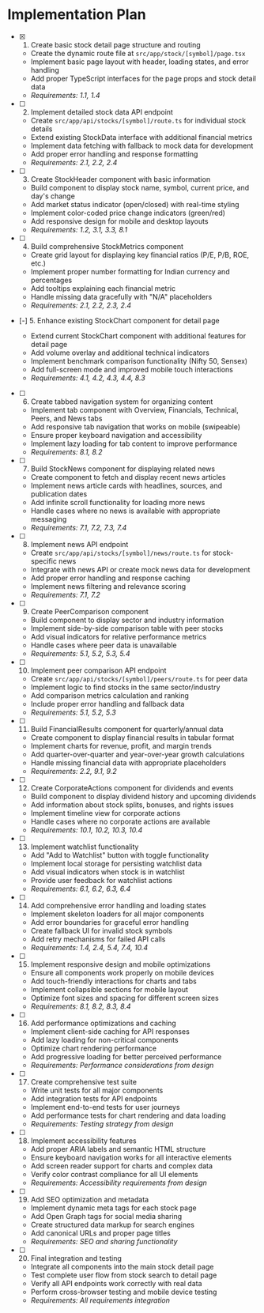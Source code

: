# Implementation Plan

- [x] 1. Create basic stock detail page structure and routing





  - Create the dynamic route file at `src/app/stock/[symbol]/page.tsx`
  - Implement basic page layout with header, loading states, and error handling
  - Add proper TypeScript interfaces for the page props and stock detail data
  - _Requirements: 1.1, 1.4_

- [ ] 2. Implement detailed stock data API endpoint
  - Create `src/app/api/stocks/[symbol]/route.ts` for individual stock details
  - Extend existing StockData interface with additional financial metrics
  - Implement data fetching with fallback to mock data for development
  - Add proper error handling and response formatting
  - _Requirements: 2.1, 2.2, 2.4_

- [ ] 3. Create StockHeader component with basic information
  - Build component to display stock name, symbol, current price, and day's change
  - Add market status indicator (open/closed) with real-time styling
  - Implement color-coded price change indicators (green/red)
  - Add responsive design for mobile and desktop layouts
  - _Requirements: 1.2, 3.1, 3.3, 8.1_

- [ ] 4. Build comprehensive StockMetrics component
  - Create grid layout for displaying key financial ratios (P/E, P/B, ROE, etc.)
  - Implement proper number formatting for Indian currency and percentages
  - Add tooltips explaining each financial metric
  - Handle missing data gracefully with "N/A" placeholders
  - _Requirements: 2.1, 2.2, 2.3, 2.4_

- [-] 5. Enhance existing StockChart component for detail page



  - Extend current StockChart component with additional features for detail page
  - Add volume overlay and additional technical indicators
  - Implement benchmark comparison functionality (Nifty 50, Sensex)
  - Add full-screen mode and improved mobile touch interactions
  - _Requirements: 4.1, 4.2, 4.3, 4.4, 8.3_

- [ ] 6. Create tabbed navigation system for organizing content
  - Implement tab component with Overview, Financials, Technical, Peers, and News tabs
  - Add responsive tab navigation that works on mobile (swipeable)
  - Ensure proper keyboard navigation and accessibility
  - Implement lazy loading for tab content to improve performance
  - _Requirements: 8.1, 8.2_

- [ ] 7. Build StockNews component for displaying related news
  - Create component to fetch and display recent news articles
  - Implement news article cards with headlines, sources, and publication dates
  - Add infinite scroll functionality for loading more news
  - Handle cases where no news is available with appropriate messaging
  - _Requirements: 7.1, 7.2, 7.3, 7.4_

- [ ] 8. Implement news API endpoint
  - Create `src/app/api/stocks/[symbol]/news/route.ts` for stock-specific news
  - Integrate with news API or create mock news data for development
  - Add proper error handling and response caching
  - Implement news filtering and relevance scoring
  - _Requirements: 7.1, 7.2_

- [ ] 9. Create PeerComparison component
  - Build component to display sector and industry information
  - Implement side-by-side comparison table with peer stocks
  - Add visual indicators for relative performance metrics
  - Handle cases where peer data is unavailable
  - _Requirements: 5.1, 5.2, 5.3, 5.4_

- [ ] 10. Implement peer comparison API endpoint
  - Create `src/app/api/stocks/[symbol]/peers/route.ts` for peer data
  - Implement logic to find stocks in the same sector/industry
  - Add comparison metrics calculation and ranking
  - Include proper error handling and fallback data
  - _Requirements: 5.1, 5.2, 5.3_

- [ ] 11. Build FinancialResults component for quarterly/annual data
  - Create component to display financial results in tabular format
  - Implement charts for revenue, profit, and margin trends
  - Add quarter-over-quarter and year-over-year growth calculations
  - Handle missing financial data with appropriate placeholders
  - _Requirements: 2.2, 9.1, 9.2_

- [ ] 12. Create CorporateActions component for dividends and events
  - Build component to display dividend history and upcoming dividends
  - Add information about stock splits, bonuses, and rights issues
  - Implement timeline view for corporate actions
  - Handle cases where no corporate actions are available
  - _Requirements: 10.1, 10.2, 10.3, 10.4_

- [ ] 13. Implement watchlist functionality
  - Add "Add to Watchlist" button with toggle functionality
  - Implement local storage for persisting watchlist data
  - Add visual indicators when stock is in watchlist
  - Provide user feedback for watchlist actions
  - _Requirements: 6.1, 6.2, 6.3, 6.4_

- [ ] 14. Add comprehensive error handling and loading states
  - Implement skeleton loaders for all major components
  - Add error boundaries for graceful error handling
  - Create fallback UI for invalid stock symbols
  - Add retry mechanisms for failed API calls
  - _Requirements: 1.4, 2.4, 5.4, 7.4, 10.4_

- [ ] 15. Implement responsive design and mobile optimizations
  - Ensure all components work properly on mobile devices
  - Add touch-friendly interactions for charts and tabs
  - Implement collapsible sections for mobile layout
  - Optimize font sizes and spacing for different screen sizes
  - _Requirements: 8.1, 8.2, 8.3, 8.4_

- [ ] 16. Add performance optimizations and caching
  - Implement client-side caching for API responses
  - Add lazy loading for non-critical components
  - Optimize chart rendering performance
  - Add progressive loading for better perceived performance
  - _Requirements: Performance considerations from design_

- [ ] 17. Create comprehensive test suite
  - Write unit tests for all major components
  - Add integration tests for API endpoints
  - Implement end-to-end tests for user journeys
  - Add performance tests for chart rendering and data loading
  - _Requirements: Testing strategy from design_

- [ ] 18. Implement accessibility features
  - Add proper ARIA labels and semantic HTML structure
  - Ensure keyboard navigation works for all interactive elements
  - Add screen reader support for charts and complex data
  - Verify color contrast compliance for all UI elements
  - _Requirements: Accessibility requirements from design_

- [ ] 19. Add SEO optimization and metadata
  - Implement dynamic meta tags for each stock page
  - Add Open Graph tags for social media sharing
  - Create structured data markup for search engines
  - Add canonical URLs and proper page titles
  - _Requirements: SEO and sharing functionality_

- [ ] 20. Final integration and testing
  - Integrate all components into the main stock detail page
  - Test complete user flow from stock search to detail page
  - Verify all API endpoints work correctly with real data
  - Perform cross-browser testing and mobile device testing
  - _Requirements: All requirements integration_